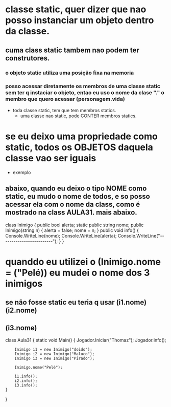 # classe static, quer dizer que nao posso instanciar um objeto dentro da classe.
## cuma class static tambem nao podem ter construtores.
### o objeto static utiliza uma posição fixa na memoria
### posso acessar diretamente os membros de uma classe static sem ter q instaciar o objeto, entao eu uso o nome da clase "." o membro que quero acessar (personagem.vida)

- toda classe static, tem que tem membros statics.
    - uma classe nao static, pode CONTER membros statics.

# se eu deixo uma propriedade como static, todos os OBJETOS daquela classe vao ser iguais

- exemplo 

## abaixo, quando eu deixo o tipo NOME como static, eu mudo o nome de todos, e so posso acessar ela com o nome da class, como é mostrado na class AULA31. mais abaixo.

class Inimigo
{
    public bool alerta;
    static public string nome;
    public Inimigo(string n)
    {
        alerta = false;
        nome = n;
    }
    public void info()
    {
        Console.WriteLine(nome);
        Console.WriteLine(alerta);
        Console.WriteLine("-------------------------");
    }
}

# quanddo eu utilizei o (Inimigo.nome = ("Pelé)) eu mudei o nome dos 3 inimigos
## se não fosse static eu teria q usar (i1.nome) (i2.nome)
## (i3.nome)

class Aula31
{
    static void Main()
    {
        Jogador.Iniciar("Thomaz");
        Jogador.info();

        Inimigo i1 = new Inimigo("doido");
        Inimigo i2 = new Inimigo("Maluco");
        Inimigo i3 = new Inimigo("Pirado");

        Inimigo.nome("Pelé");

        i1.info();
        i2.info();
        i3.info();
    }
}